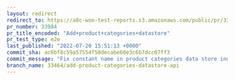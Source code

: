 ```yaml
---
layout: redirect
redirect_to: https://a8c-woo-test-reports.s3.amazonaws.com/public/pr/33984/e2e/index.html
pr_number: 33984
pr_title_encoded: "Add+product+categories+datastore"
pr_test_type: e2e
last_published: "2022-07-20 15:51:13 +0000"
commit_sha: ac6bf8c59a57554f50decabe60e3c6b7dcc07ff3
commit_message: "Fix constant name in product categories data store index."
branch_name: 33464/add-product-categories-datastore-api
---
```

